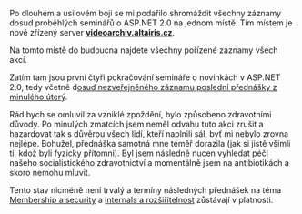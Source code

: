 <!-- dcterms:identifier = aspnetcz#101 -->
<!-- dcterms:title = Záznamy všech seminářů konečně na jednom místě -->
<!-- dcterms:abstract = Po dlouhém a usilovém boji se mi podařilo shromáždit všechny záznamy dosud proběhlých seminářů o ASP.NET 2.0 na jednom místě. Tím místem je nově zřízený server videoarchiv.altairis.cz. -->
<!-- np9:categoryId = 6 -->
<!-- x4w:category = Akce a události -->
<!-- np9:authorId = 1 -->
<!-- np9:authorEmail = michal.valasek@altairis.cz -->
<!-- dcterms:creator = Michal Altair Valášek -->
<!-- dcterms:created = 2006-07-02T05:01:34.533+02:00 -->
<!-- dcterms:dateAccepted = 2006-07-02T05:01:34.533+02:00 -->

 

Po dlouhém a usilovém boji se mi podařilo shromáždit všechny záznamy dosud proběhlých seminářů o ASP.NET 2.0 na jednom místě. Tím místem je nově zřízený server **[**videoarchiv.altairis.cz**](http://videoarchiv.altairis.cz/)**.

Na tomto místě do budoucna najdete všechny pořízené záznamy všech akcí.

Zatím tam jsou první čtyři pokračování semináře o novinkách v ASP.NET 2.0, tedy včetně d[osud nezveřejněného záznamu poslední přednášky z minulého úterý](http://videoarchiv.altairis.cz/Entry/7-cast-4-prace-s-daty-a-cacheovani.aspx).

Rád bych se omluvil za vzniklé zpoždění, bylo způsobeno zdravotními důvody. Po minulých zmatcích jsem neměl odvahu tuto akci zrušit a hazardovat tak s důvěrou všech lidí, kteří naplnili sál, byť mi nebylo zrovna nejlépe. Bohužel, přednáška samotná mne téměř dorazila (jak si jistě všimli ti, kdož byli fyzicky přítomni). Byl jsem následně nucen vyhledat péči našeho socialistického zdravotnictví a momentálně jsem na antibiotikách a skoro nemohu mluvit.

Tento stav nicméně není trvalý a termíny následných přednášek na téma [Membership a security](http://akce.altairis.cz/Event.aspx?EventId=2) a [internals a rozšiřitelnost](http://akce.altairis.cz/Event.aspx?EventId=3) zůstávají v platnosti.